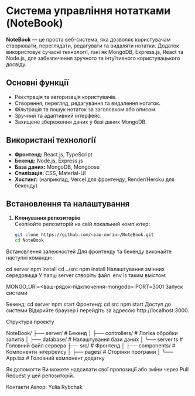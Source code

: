 # Система управління нотатками (NoteBook)

**NoteBook** — це проста веб-система, яка дозволяє користувачам створювати, переглядати, редагувати та видаляти нотатки. Додаток використовує сучасні технології, такі як MongoDB, Express.js, React та Node.js, для забезпечення зручного та інтуїтивного користувацького досвіду.

## Основні функції
- Реєстрація та авторизація користувачів.
- Створення, перегляд, редагування та видалення нотаток.
- Фільтрація та пошук нотаток за заголовком або описом.
- Зручний та адаптивний інтерфейс.
- Захищене збереження даних у базі даних MongoDB.

## Використані технології
- **Фронтенд:** React.js, TypeScript
- **Бекенд:** Node.js, Express.js
- **База даних:** MongoDB, Mongoose
- **Стилізація:** CSS, Material-UI
- **Хостинг:** (наприклад, Vercel для фронтенду, Render/Heroku для бекенду)

## Встановлення та налаштування
1. **Клонування репозиторію**  
   Скопіюйте репозиторій на свій локальний комп'ютер:
   ```bash
   git clone https://github.com/<ваш-логін>/NoteBook.git
   cd NoteBook
Встановлення залежностей
Для фронтенду та бекенду виконайте наступні команди:

cd server
npm install
cd ../src
npm install
Налаштування змінних середовища
У папці server створіть файл .env із таким вмістом:

MONGO_URI=<ваш-рядок-підключення-mongodb>
PORT=3001
Запуск системи

Бекенд:
cd server
npm start
Фронтенд:
cd src
npm start
Доступ до системи
Відкрийте браузер і перейдіть за адресою http://localhost:3000.

Структура проєкту

NoteBook/
├── server/           # Бекенд
│   ├── controllers/  # Логіка обробки запитів
│   ├── database/     # Налаштування бази даних
│   └── server.ts     # Головний файл сервера
├── src/              # Фронтенд
│   ├── components/   # Компоненти інтерфейсу
│   ├── pages/        # Сторінки програми
│   └── App.tsx       # Головний компонент додатку



Як допомогти
Ви можете надсилати свої пропозиції або зміни через Pull Request у цей репозиторій.

Контакти
Автор: Yulia Rybchak
